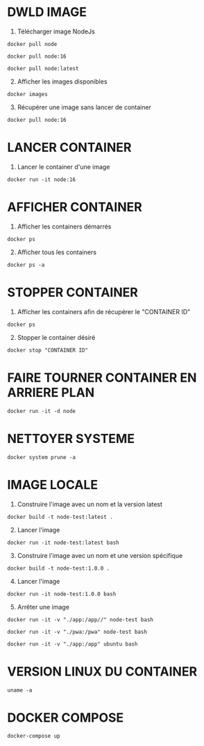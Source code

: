 # DWLD IMAGE  
1. Télécharger image NodeJs  
```shell
docker pull node
```
```shell
docker pull node:16
```
```shell
docker pull node:latest
```
2. Afficher les images disponibles  
```shell
docker images
```
3. Récupérer une image sans lancer de container  
```shell
docker pull node:16
```

# LANCER CONTAINER
1. Lancer le container d'une image  
```shell
docker run -it node:16
```

# AFFICHER CONTAINER
1. Afficher les containers démarrés  
```shell
docker ps
```
2. Afficher tous les containers  
```shell
docker ps -a
```

# STOPPER CONTAINER
1. Afficher les containers afin de récupérer le "CONTAINER ID"  
```shell
docker ps
```
2. Stopper le container désiré  
```shell
docker stop "CONTAINER ID"
```

# FAIRE TOURNER CONTAINER EN ARRIERE PLAN
```shell
docker run -it -d node
```

# NETTOYER SYSTEME
```shell
docker system prune -a
```

# IMAGE LOCALE
1. Construire l'image avec un nom et la version latest
```shell
docker build -t node-test:latest .
```
2. Lancer l'image
```shell
docker run -it node-test:latest bash
```

3. Construire l'image avec un nom et une version spécifique
```shell
docker build -t node-test:1.0.0 .
```
4. Lancer l'image
```shell
docker run -it node-test:1.0.0 bash
```
5. Arrêter une image


```shell
docker run -it -v "./app:/app//" node-test bash
```
```shell
docker run -it -v "./pwa:/pwa" node-test bash
```
```shell
docker run -it -v "./app:/app" ubuntu bash
```

# VERSION LINUX DU CONTAINER  
```shell
uname -a
```

# DOCKER COMPOSE
```shell
docker-compose up
```
